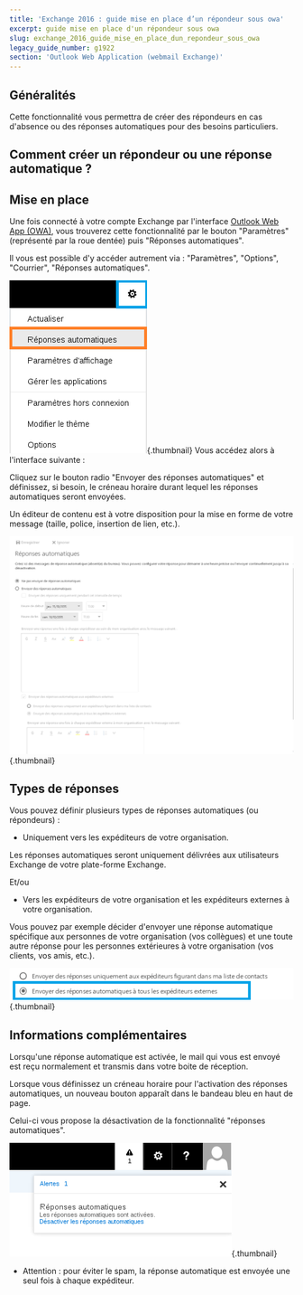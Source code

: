 ```yaml
---
title: 'Exchange 2016 : guide mise en place d’un répondeur sous owa'
excerpt: guide mise en place d'un répondeur sous owa
slug: exchange_2016_guide_mise_en_place_dun_repondeur_sous_owa
legacy_guide_number: g1922
section: 'Outlook Web Application (webmail Exchange)'
---
```



## Généralités
Cette fonctionnalité vous permettra de créer des répondeurs en cas d'absence ou des réponses automatiques pour des besoins particuliers.


## Comment créer un répondeur ou une réponse automatique ?

## Mise en place
Une fois connecté à votre compte Exchange par l'interface [Outlook Web App (OWA)](https://ex.mail.ovh.net/owa/), vous trouverez cette fonctionnalité par le bouton "Paramètres" (représenté par la roue dentée) puis  "Réponses automatiques".

Il vous est possible d'y accéder autrement via : "Paramètres", "Options", "Courrier",  "Réponses automatiques".

![](images/img_2946.jpg){.thumbnail}
Vous accédez alors à l'interface suivante : 

Cliquez sur le bouton radio "Envoyer des réponses automatiques" et définissez, si besoin, le créneau horaire durant lequel les réponses automatiques seront envoyées.

Un éditeur de contenu est à votre disposition pour la mise en forme de votre message (taille, police, insertion de lien, etc.).

![](images/img_2947.jpg){.thumbnail}

## Types de réponses
Vous pouvez définir plusieurs types de réponses automatiques (ou répondeurs) :


- Uniquement vers les expéditeurs de votre organisation.


Les réponses automatiques seront uniquement délivrées aux utilisateurs Exchange de votre plate-forme Exchange.

Et/ou


- Vers les expéditeurs de votre organisation et les expéditeurs externes à votre organisation.


Vous pouvez par exemple décider d'envoyer une réponse automatique spécifique aux personnes de votre organisation (vos collègues) et une toute autre réponse pour les personnes extérieures à votre organisation (vos clients, vos amis, etc.).

![](images/img_2948.jpg){.thumbnail}


## Informations complémentaires
Lorsqu'une réponse automatique est activée, le mail qui vous est envoyé est reçu normalement et transmis dans votre boite de réception.

Lorsque vous définissez un créneau horaire pour l'activation des réponses automatiques, un nouveau bouton apparaît dans le bandeau bleu en haut de page. 

Celui-ci vous propose la désactivation de la fonctionnalité "réponses automatiques".

![](images/img_2949.jpg){.thumbnail}

- Attention : pour éviter le spam, la réponse automatique est envoyée une seul fois à chaque expéditeur.




